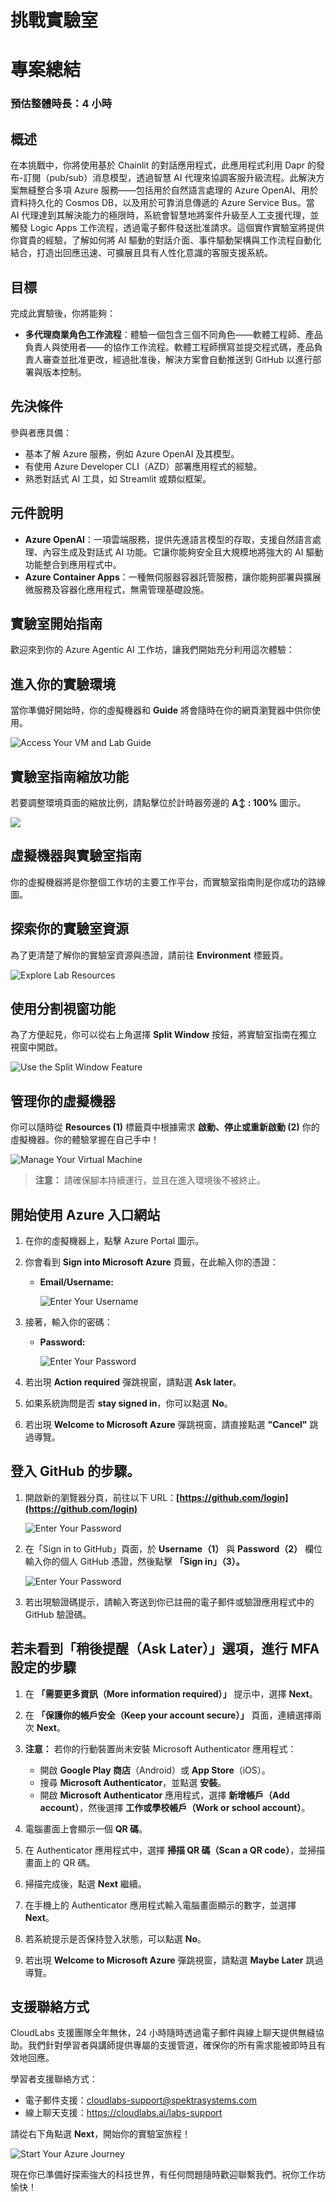 
# 挑戰實驗室

# 專案總結

### 預估整體時長：4 小時

## 概述

在本挑戰中，你將使用基於 Chainlit 的對話應用程式，此應用程式利用 Dapr 的發布-訂閱（pub/sub）消息模型，透過智慧 AI 代理來協調客服升級流程。此解決方案無縫整合多項 Azure 服務——包括用於自然語言處理的 Azure OpenAI、用於資料持久化的 Cosmos DB，以及用於可靠消息傳遞的 Azure Service Bus。當 AI 代理達到其解決能力的極限時，系統會智慧地將案件升級至人工支援代理，並觸發 Logic Apps 工作流程，透過電子郵件發送批准請求。這個實作實驗室將提供你寶貴的經驗，了解如何將 AI 驅動的對話介面、事件驅動架構與工作流程自動化結合，打造出回應迅速、可擴展且具有人性化意識的客服支援系統。


## 目標

完成此實驗後，你將能夠：

- **多代理商業角色工作流程**：體驗一個包含三個不同角色——軟體工程師、產品負責人與使用者——的協作工作流程。軟體工程師撰寫並提交程式碼，產品負責人審查並批准更改，經過批准後，解決方案會自動推送到 GitHub 以進行部署與版本控制。

## 先決條件

參與者應具備：

- 基本了解 Azure 服務，例如 Azure OpenAI 及其模型。
- 有使用 Azure Developer CLI（AZD）部署應用程式的經驗。
- 熟悉對話式 AI 工具，如 Streamlit 或類似框架。

## 元件說明

- **Azure OpenAI**：一項雲端服務，提供先進語言模型的存取，支援自然語言處理、內容生成及對話式 AI 功能。它讓你能夠安全且大規模地將強大的 AI 驅動功能整合到應用程式中。
- **Azure Container Apps**：一種無伺服器容器託管服務，讓你能夠部署與擴展微服務及容器化應用程式，無需管理基礎設施。

## 實驗室開始指南

歡迎來到你的 Azure Agentic AI 工作坊，讓我們開始充分利用這次體驗：

## 進入你的實驗環境

當你準備好開始時，你的虛擬機器和 **Guide** 將會隨時在你的網頁瀏覽器中供你使用。

![Access Your VM and Lab Guide](./media/Agg1.png)

## 實驗室指南縮放功能

若要調整環境頁面的縮放比例，請點擊位於計時器旁邊的 **A↕ : 100%** 圖示。

![](./media/Agg2.png)

## 虛擬機器與實驗室指南

你的虛擬機器將是你整個工作坊的主要工作平台，而實驗室指南則是你成功的路線圖。

## 探索你的實驗室資源

為了更清楚了解你的實驗室資源與憑證，請前往 **Environment** 標籤頁。

![Explore Lab Resources](./media/Agg3.png)


## 使用分割視窗功能

為了方便起見，你可以從右上角選擇 **Split Window** 按鈕，將實驗室指南在獨立視窗中開啟。

![Use the Split Window Feature](./media/Agg4.png)

## 管理你的虛擬機器

你可以隨時從 **Resources (1)** 標籤頁中根據需求 **啟動、停止或重新啟動 (2)** 你的虛擬機器。你的體驗掌握在自己手中！

![Manage Your Virtual Machine](./media/Agg5.png)

> **注意：** 請確保腳本持續運行，並且在進入環境後不被終止。

## 開始使用 Azure 入口網站

1. 在你的虛擬機器上，點擊 Azure Portal 圖示。
2. 你會看到 **Sign into Microsoft Azure** 頁籤，在此輸入你的憑證：

   - **Email/Username:** <inject key="AzureAdUserEmail"></inject>

     ![Enter Your Username](./media/gt-5.png)

3. 接著，輸入你的密碼：

   - **Password:** <inject key="AzureAdUserPassword"></inject>

     ![Enter Your Password](./media/gt-4.png)

4. 若出現 **Action required** 彈跳視窗，請點選 **Ask later**。
5. 如果系統詢問是否 **stay signed in**，你可以點選 **No**。
6. 若出現 **Welcome to Microsoft Azure** 彈跳視窗，請直接點選 **"Cancel"** 跳過導覽。

## 登入 GitHub 的步驟。

1. 開啟新的瀏覽器分頁，前往以下 URL：**[https://github.com/login](https://github.com/login)**

   ![Enter Your Password](./media/Git1.png)

1. 在「Sign in to GitHub」頁面，於 **Username（1）** 與 **Password（2）** 欄位輸入你的個人 GitHub 憑證，然後點擊 **「Sign in」（3）。**

   ![Enter Your Password](./media/Git2.png)

1. 若出現驗證碼提示，請輸入寄送到你已註冊的電子郵件或驗證應用程式中的 GitHub 驗證碼。

## 若未看到「稍後提醒（Ask Later）」選項，進行 MFA 設定的步驟

1. 在 **「需要更多資訊（More information required）」** 提示中，選擇 **Next**。

2. 在 **「保護你的帳戶安全（Keep your account secure）」** 頁面，連續選擇兩次 **Next**。

3. **注意：** 若你的行動裝置尚未安裝 Microsoft Authenticator 應用程式：

   - 開啟 **Google Play 商店**（Android）或 **App Store**（iOS）。
   - 搜尋 **Microsoft Authenticator**，並點選 **安裝**。
   - 開啟 **Microsoft Authenticator** 應用程式，選擇 **新增帳戶（Add account）**，然後選擇 **工作或學校帳戶（Work or school account）**。

4. 電腦畫面上會顯示一個 **QR 碼**。

5. 在 Authenticator 應用程式中，選擇 **掃描 QR 碼（Scan a QR code）**，並掃描畫面上的 QR 碼。

6. 掃描完成後，點選 **Next** 繼續。

7. 在手機上的 Authenticator 應用程式輸入電腦畫面顯示的數字，並選擇 **Next**。

8. 若系統提示是否保持登入狀態，可以點選 **No**。

9. 若出現 **Welcome to Microsoft Azure** 彈跳視窗，請點選 **Maybe Later** 跳過導覽。

## 支援聯絡方式

CloudLabs 支援團隊全年無休，24 小時隨時透過電子郵件與線上聊天提供無縫協助。我們針對學習者與講師提供專屬的支援管道，確保你的所有需求能被即時且有效地回應。

學習者支援聯絡方式：

- 電子郵件支援：[cloudlabs-support@spektrasystems.com](mailto:cloudlabs-support@spektrasystems.com)
- 線上聊天支援：https://cloudlabs.ai/labs-support

請從右下角點選 **Next**，開始你的實驗室旅程！

![Start Your Azure Journey](./media/Agg6.png)

現在你已準備好探索強大的科技世界，有任何問題隨時歡迎聯繫我們。祝你工作坊愉快！
